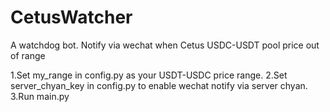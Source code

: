 # CetusWatcher
A watchdog bot. Notify via wechat when Cetus USDC-USDT pool price out of range

1.Set my_range in config.py as your USDT-USDC price range.
2.Set server_chyan_key in config.py to enable wechat notify via server chyan.
3.Run main.py
